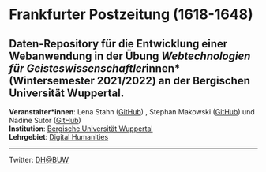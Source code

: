 # Frankfurter Postzeitung (1618-1648)

## Daten-Repository für die Entwicklung einer Webanwendung in der Übung *Webtechnologien für Geisteswissenschaftler*innen* (Wintersemester 2021/2022) an der Bergischen Universität Wuppertal.

**Veranstalter*innen**: Lena Stahn ([GitHub](https://github.com/Lena-Luise)) , Stephan Makowski ([GitHub](https://github.com/StephanMa)) und Nadine Sutor ([GitHub](https://github.com/nadinesutor)) \
**Institution**: [Bergische Universität Wuppertal](https://www.uni-wuppertal.de/de/)\
**Lehrgebiet**: [Digital Humanities](https://www.geschichte.uni-wuppertal.de/de/lehrgebiete/digital-humanities.html)

____

Twitter: [DH@BUW](https://twitter.com/DH_BUW)
